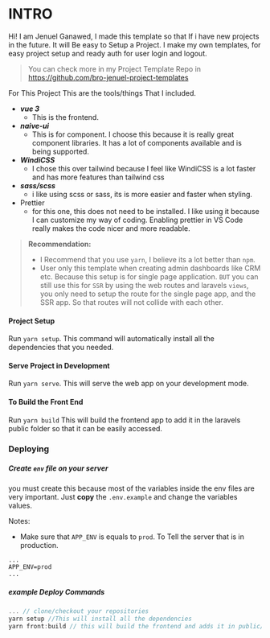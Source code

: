 # INTRO
Hi! I am Jenuel Ganawed, I made this template so that If i have new projects in the future. It will Be easy to Setup a Project. I make my own templates, for easy project setup and ready auth for user login and logout.

> You can check more in my Project Template Repo in https://github.com/bro-jenuel-project-templates

For This Project This are the tools/things That I included.
- ***vue 3***
  - This is the frontend.
- ***naive-ui***
  - This is for component. I choose this because it is really great component libraries. It has a lot of components available and is being supported.
- ***WindiCSS***
  - I chose this over tailwind because I feel like WindiCSS is a lot faster and has more features than tailwind css
- ***sass/scss***
  - i like using scss or sass, its is more easier and faster when styling.
- Prettier
  - for this one, this does not need to be installed. I like using it because I can customize my way of coding. Enabling prettier in VS Code really makes the code nicer and more readable.

> **Recommendation:**
> - I Recommend that you use `yarn`, I believe its a lot better than `npm`.
> - User only this template when creating admin dashboards like CRM etc. Because this setup is for single page application. `BUT` you can still use this for `SSR` by using the web routes and laravels `views`, you only need to setup the route for the single page app, and the SSR app. So that routes will not collide with each other.

#### Project Setup
Run `yarn setup`. This command will automatically install all the dependencies that you needed.

#### Serve Project in Development
Run `yarn serve`. This will serve the web app on your development mode.


#### To Build the Front End
Run `yarn build` This will build the frontend app to add it in the laravels public folder so that it can be easily accessed.



### Deploying

##### Create `env` file on your server
you must create this because most of the variables inside the env files are very important. Just **copy** the `.env.example` and change the variables values.

Notes:
- Make sure that `APP_ENV` is equals to `prod`. To Tell the server that is in production.
```env
...
APP_ENV=prod
...
```

##### example Deploy Commands
```js
... // clone/checkout your repositories
yarn setup //This will install all the dependencies
yarn front:build // this will build the frontend and adds it in public/app
```
